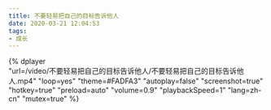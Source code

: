```yaml
---
title: 不要轻易把自己的目标告诉他人
date: 2020-03-21 12:04:53
tags:
- 成长
---
```


{%
    dplayer     
    "url=/video/不要轻易把自己的目标告诉他人/不要轻易把自己的目标告诉他人.mp4"
    "loop=yes"
    "theme=#FADFA3"
    "autoplay=false"
    "screenshot=true"
    "hotkey=true"
    "preload=auto"
    "volume=0.9"
    "playbackSpeed=1"
    "lang=zh-cn"
    "mutex=true"
%}

